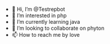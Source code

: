 - 👋 Hi, I’m @Testrepbot
- 👀 I’m interested in php
- 🌱 I’m currently learning java
- 💞️ I’m looking to collaborate on phyton
- 📫 How to reach me by love

<!---
Testrepbot/Testrepbot is a ✨ special ✨ repository because its `README.md` (this file) appears on your GitHub profile.
You can click the Preview link to take a look at your changes.
--->
